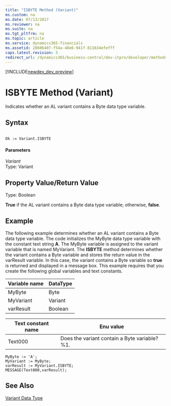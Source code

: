 ```yaml
---
title: "ISBYTE Method (Variant)"
ms.custom: na
ms.date: 07/13/2017
ms.reviewer: na
ms.suite: na
ms.tgt_pltfrm: na
ms.topic: article
ms.service: dynamics365-financials
ms.assetid: 28606407-f54a-48e6-941f-811634efefff
caps.latest.revision: 3
redirect_url: /dynamics365/business-central/dev-itpro/developer/methods/devenv-al-method-reference
---
```


[!INCLUDE[newdev_dev_preview](../includes/newdev_dev_preview.md)]

# ISBYTE Method (Variant)
Indicates whether an AL variant contains a Byte data type variable.  
  
## Syntax  
  
```  
  
Ok := Variant.ISBYTE  
```  
  
#### Parameters  
 *Variant*  
 Type: Variant  
  
## Property Value/Return Value  
 Type: Boolean  
  
 **True** if the AL variant contains a Byte data type variable; otherwise, **false**.  
  
## Example  
 The following example determines whether an AL variant contains a Byte data type variable. The code initializes the MyByte data type variable with the constant text string **A**. The MyByte variable is assigned to the variant variable that is named MyVariant. The **ISBYTE** method determines whether the variant contains a Byte variable and stores the return value in the varResult variable. In this case, the variant contains a Byte variable so **true** is returned and displayed in a message box. This example requires that you create the following global variables and text constants.  
  
|Variable name|DataType|  
|-------------------|--------------|  
|MyByte|Byte|  
|MyVariant|Variant|  
|varResult|Boolean|  
  
|Text constant name|Enu value|  
|------------------------|---------------|  
|Text000|Does the variant contain a Byte variable? %1.|  
  
```  
MyByte := 'A';  
MyVariant := MyByte;  
varResult := MyVariant.ISBYTE;  
MESSAGE(Text000,varResult);  
```  
  
## See Also  
 [Variant Data Type](../datatypes/devenv-variant-data-type.md)